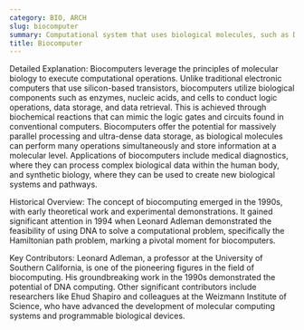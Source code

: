 ```yaml
---
category: BIO, ARCH
slug: biocomputer
summary: Computational system that uses biological molecules, such as DNA and proteins, to perform data processing and storage tasks.
title: Biocomputer
---
```


Detailed Explanation: Biocomputers leverage the principles of molecular biology to execute computational operations. Unlike traditional electronic computers that use silicon-based transistors, biocomputers utilize biological components such as enzymes, nucleic acids, and cells to conduct logic operations, data storage, and data retrieval. This is achieved through biochemical reactions that can mimic the logic gates and circuits found in conventional computers. Biocomputers offer the potential for massively parallel processing and ultra-dense data storage, as biological molecules can perform many operations simultaneously and store information at a molecular level. Applications of biocomputers include medical diagnostics, where they can process complex biological data within the human body, and synthetic biology, where they can be used to create new biological systems and pathways.

Historical Overview: The concept of biocomputing emerged in the 1990s, with early theoretical work and experimental demonstrations. It gained significant attention in 1994 when Leonard Adleman demonstrated the feasibility of using DNA to solve a computational problem, specifically the Hamiltonian path problem, marking a pivotal moment for biocomputers.

Key Contributors: Leonard Adleman, a professor at the University of Southern California, is one of the pioneering figures in the field of biocomputing. His groundbreaking work in the 1990s demonstrated the potential of DNA computing. Other significant contributors include researchers like Ehud Shapiro and colleagues at the Weizmann Institute of Science, who have advanced the development of molecular computing systems and programmable biological devices.
